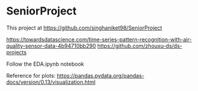 # SeniorProject
This project at https://github.com/singhaniket98/SeniorProject

https://towardsdatascience.com/time-series-pattern-recognition-with-air-quality-sensor-data-4b94710bb290
https://github.com/zhouxu-ds/ds-projects

Follow the EDA.ipynb notebook

Reference for plots:
 https://pandas.pydata.org/pandas-docs/version/0.13/visualization.html
